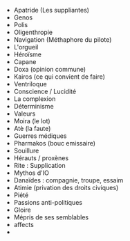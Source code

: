 - Apatride (Les suppliantes)
- Genos
- Polis
- Oligenthropie
- Navigation (Méthaphore du pilote)
- L'orgueil
- Héroïsme
- Capane
- Doxa (opinion commune) 
- Kairos (ce qui convient de faire)
- Ventriloque
- Conscience / Lucidité
- La complexion
- Déterminisme
- Valeurs
- Moira (le lot)
- Atè (la faute)
- Guerres médiques
- Pharmakos (bouc emissaire)
- Souillure
- Hérauts / proxènes
- Rite : Supplication
- Mythos d'IO
- Danaïdes : compagnie, troupe, essaim
- Atimie (privation des droits civiques)
- Piété
- Passions anti-politiques
- Gloire
- Mépris de ses semblables
- affects
- 